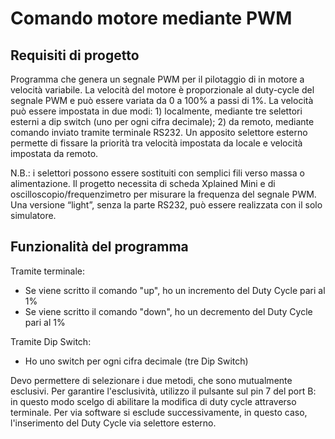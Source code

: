  <h1>Comando motore mediante PWM </h1> 

 <h2>Requisiti di progetto</h2> 
Programma che genera un segnale PWM per il pilotaggio di in motore a velocità variabile.
La velocità del motore è proporzionale al duty-cycle del segnale PWM e può essere variata da 0 a
100% a passi di 1%. La velocità può essere impostata in due modi: 1) localmente, mediante tre
selettori esterni a dip switch (uno per ogni cifra decimale); 2) da remoto, mediante comando
inviato tramite terminale RS232. Un apposito selettore esterno permette di fissare la priorità tra
velocità impostata da locale e velocità impostata da remoto.

N.B.: i selettori possono essere sostituiti con semplici fili verso massa o alimentazione.
Il progetto necessita di scheda Xplained Mini e di oscilloscopio/frequenzimetro per misurare la
frequenza del segnale PWM. Una versione “light”, senza la parte RS232, può essere realizzata
con il solo simulatore.

 <h2>Funzionalità del programma</h2> 
 
Tramite terminale:
* Se viene scritto il comando "up", ho un incremento del Duty Cycle pari al 1%
* Se viene scritto il comando "down", ho un decremento del Duty Cycle pari al 1%

Tramite Dip Switch:
* Ho uno switch per ogni cifra decimale (tre Dip Switch)

Devo permettere di selezionare i due metodi, che sono mutualmente esclusivi. Per garantire l'esclusività,
utilizzo il pulsante sul pin 7 del port B: in questo modo scelgo di abilitare la modifica di duty cycle
attraverso terminale. Per via software si esclude successivamente, in questo caso, l'inserimento del Duty Cycle
via selettore esterno.
